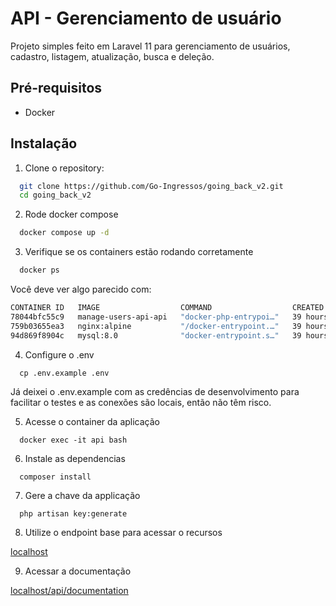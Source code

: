 # API - Gerenciamento de usuário

Projeto simples feito em Laravel 11 para gerenciamento de usuários, cadastro, listagem, atualização, busca e deleção.

## Pré-requisitos

- Docker

## Instalação

1. Clone o repository:

```sh
  git clone https://github.com/Go-Ingressos/going_back_v2.git
  cd going_back_v2
```

2. Rode docker compose

```sh
  docker compose up -d
```

3. Verifique se os containers estão rodando corretamente

```sh
  docker ps
```

Você deve ver algo parecido com:

```sh 
CONTAINER ID   IMAGE                  COMMAND                  CREATED        STATUS          PORTS                                      NAMES
78044bfc55c9   manage-users-api-api   "docker-php-entrypoi…"   39 hours ago   Up 14 minutes   9000/tcp                                   api
759b03655ea3   nginx:alpine           "/docker-entrypoint.…"   39 hours ago   Up 14 minutes   0.0.0.0:80->80/tcp, 0.0.0.0:443->443/tcp   api_server
94d869f8904c   mysql:8.0              "docker-entrypoint.s…"   39 hours ago   Up 3 minutes    0.0.0.0:3306->3306/tcp, 33060/tcp          database
```

4. Configure o .env

```ssh
  cp .env.example .env
```

Já deixei o .env.example com as credências de desenvolvimento para facilitar o testes e as conexões são locais, então não têm risco.

5. Acesse o container da aplicação

```ssh
  docker exec -it api bash
```

6. Instale as dependencias

```ssh
  composer install
```

7. Gere a chave da applicação

```ssh
  php artisan key:generate
```

8. Utilize o endpoint base para acessar o recursos

[localhost](http://localhost)

9. Acessar a documentação

[localhost/api/documentation](http://localhost/api/documentation)